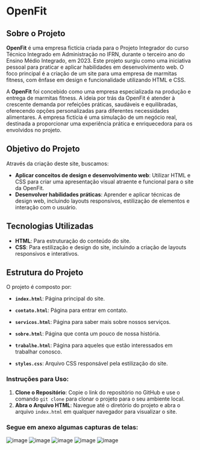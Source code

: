 # OpenFit

## Sobre o Projeto

**OpenFit** é uma empresa fictícia criada para o Projeto Integrador do curso Técnico Integrado em Administração no IFRN, durante o terceiro ano do Ensino Médio Integrado, em 2023. Este projeto surgiu como uma iniciativa pessoal para praticar e aplicar habilidades em desenvolvimento web. O foco principal é a criação de um site para uma empresa de marmitas fitness, com ênfase em design e funcionalidade utilizando HTML e CSS.

A **OpenFit** foi concebido como uma empresa especializada na produção e entrega de marmitas fitness. A ideia por trás da OpenFit é atender à crescente demanda por refeições práticas, saudáveis e equilibradas, oferecendo opções personalizadas para diferentes necessidades alimentares. A empresa fictícia é uma simulação de um negócio real, destinada a proporcionar uma experiência prática e enriquecedora para os envolvidos no projeto.

## Objetivo do Projeto

Através da criação deste site, buscamos:

- **Aplicar conceitos de design e desenvolvimento web**: Utilizar HTML e CSS para criar uma apresentação visual atraente e funcional para o site da OpenFit.
- **Desenvolver habilidades práticas**: Aprender e aplicar técnicas de design web, incluindo layouts responsivos, estilização de elementos e interação com o usuário.

## Tecnologias Utilizadas

- **HTML**: Para estruturação do conteúdo do site.
- **CSS**: Para estilização e design do site, incluindo a criação de layouts responsivos e interativos.

## Estrutura do Projeto

O projeto é composto por:

- **`index.html`**: Página principal do site.
- **`contato.html`**: Página para entrar em contato.
- **`servicos.html`**: Página para saber mais sobre nossos serviços.
- **`sobre.html`**: Página que conta um pouco de nossa história.
- **`trabalhe.html`**: Página para aqueles que estão interessados em trabalhar conosco.


- **`styles.css`**: Arquivo CSS responsável pela estilização do site.


### Instruções para Uso:

1. **Clone o Repositório**: Copie o link do repositório no GitHub e use o comando `git clone` para clonar o projeto para o seu ambiente local.
2. **Abra o Arquivo HTML**: Navegue até o diretório do projeto e abra o arquivo `index.html` em qualquer navegador para visualizar o site.

### Segue em anexo algumas capturas de telas:
![image](https://github.com/user-attachments/assets/fcb2a406-4470-4835-8d05-13b3fba9a22b)
![image](https://github.com/user-attachments/assets/ed10e938-abcf-4879-8dd5-b0da117cd5df)
![image](https://github.com/user-attachments/assets/24ea164a-4801-4e2e-8b89-2761df1cf761)
![image](https://github.com/user-attachments/assets/17b71493-01d4-4398-bded-5c56103788d4)
![image](https://github.com/user-attachments/assets/dd4df44d-af1b-4256-9f32-ffed6b325991)
